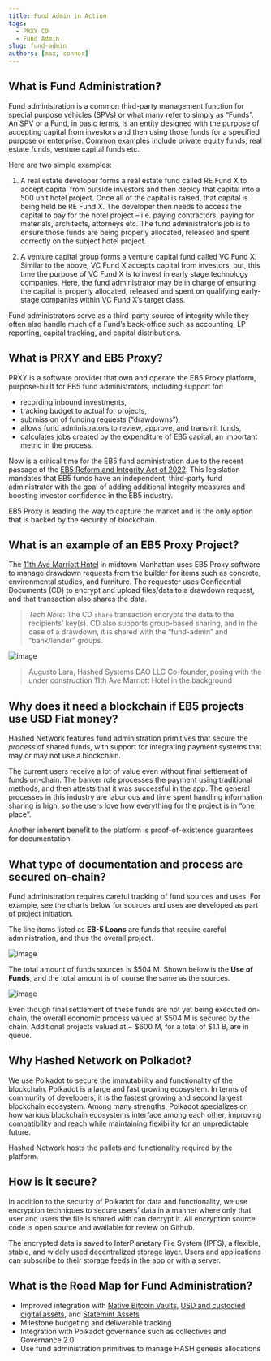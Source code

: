 ```yaml
---
title: Fund Admin in Action
tags:
  - PRXY CO
  - Fund Admin
slug: fund-admin
authors: [max, connor]
---
```


## What is Fund Administration?

Fund administration is a common third-party management function for special purpose vehicles (SPVs) or what many refer to simply as “Funds”. An SPV or a Fund, in basic terms, is an entity designed with the purpose of accepting capital from investors and then using those funds for a specified purpose or enterprise.  Common examples include private equity funds, real estate funds, venture capital funds etc.

Here are two simple examples:
1. A real estate developer forms a real estate fund called RE Fund X to accept capital from outside investors and then deploy that capital into a 500 unit hotel project. Once all of the capital is raised, that capital is being held be RE Fund X. The developer then needs to access the capital to pay for the hotel project – i.e. paying contractors, paying for materials, architects, attorneys etc. The fund administrator’s job is to ensure those funds are being properly allocated, released and spent correctly on the subject hotel project.

2. A venture capital group forms a venture capital fund called VC Fund X. Similar to the above, VC Fund X accepts capital from investors, but, this time the purpose of VC Fund X is to invest in early stage technology companies. Here, the fund administrator may be in charge of ensuring the capital is properly allocated, released and spent on qualifying early-stage companies within VC Fund X’s target class.

Fund administrators serve as a third-party source of integrity while they often also handle much of a Fund’s back-office such as accounting, LP reporting, capital tracking, and capital distributions. 

## What is PRXY and EB5 Proxy?

PRXY is a software provider that own and operate the EB5 Proxy platform, purpose-built for EB5 fund administrators, including support for:
- recording inbound investments, 
- tracking budget to actual for projects, 
- submission of funding requests (“drawdowns”),
- allows fund administrators to review, approve, and transmit funds,
- calculates jobs created by the expenditure of EB5 capital, an important metric in the process.   

Now is a critical time for the EB5 fund administration due to the recent passage of the [EB5 Reform and Integrity Act of 2022](https://www.congress.gov/bill/117th-congress/house-bill/2471). This legislation mandates that EB5 funds have an independent, third-party fund administrator with the goal of adding additional integrity measures and boosting investor confidence in the EB5 industry.

EB5 Proxy is leading the way to capture the market and is the only option that is backed by the security of blockchain. 

## What is an example of an EB5 Proxy Project?

The [11th Ave Marriott Hotel](http://ny-eb5.com/projects/11th-ave-marriott-tribute/) in midtown Manhattan uses EB5 Proxy software to manage drawdown requests from the builder for items such as concrete, environmental studies, and furniture. The requester uses Confidential Documents (CD) to encrypt and upload files/data to a drawdown request, and that transaction also shares the data. 

> *Tech Note*: The CD `share` transaction encrypts the data to the recipients’ key(s). CD also supports group-based sharing, and in the case of a drawdown, it is shared with the “fund-admin” and “bank/lender” groups. 

![image](marriott-construction.png)
> Augusto Lara, Hashed Systems DAO LLC Co-founder, posing with the under construction 11th Ave Marriott Hotel in the background 

## Why does it need a blockchain if EB5 projects use USD Fiat money?

Hashed Network features fund administration primitives that secure the *process* of shared funds, with support for integrating payment systems that may or may not use a blockchain.

The current users receive a lot of value even without final settlement of funds on-chain. The banker role processes the payment using traditional methods, and then attests that it was successful in the app. The general processes in this industry are laborious and time spent handling information sharing is high, so the users love how everything for the project is in “one place”. 

Another inherent benefit to the platform is proof-of-existence guarantees for documentation.

## What type of documentation and process are secured on-chain? 

Fund administration requires careful tracking of fund sources and uses. For example, see the charts below for sources and uses are developed as part of project initiation.

The line items listed as **EB-5 Loans** are funds that require careful administration, and thus the overall project. 

![image](marriott-sources.png)

The total amount of funds sources is $504 M. Shown below is the **Use of Funds**, and the total amount is of course the same as the sources.

![image](marriott-uses.png)

Even though final settlement of these funds are not yet being executed on-chain, the overall economic process valued at $504 M is secured by the chain. Additional projects valued at ~ $600 M, for a total of $1.1 B, are in queue.

## Why Hashed Network on Polkadot? 

We use Polkadot to secure the immutability and functionality of the blockchain. Polkadot is a large and fast growing ecosystem. In terms of community of developers, it is the fastest growing and second largest blockchain ecosystem. Among many strengths, Polkadot specializes on how various blockchain ecosystems interface among each other, improving compatibility and reach while maintaining flexibility for an unpredictable future.

Hashed Network hosts the pallets and functionality required by the platform.

## How is it secure?

In addition to the security of Polkadot for data and functionality, we use encryption techniques to secure users’ data in a manner where only that user and users the file is shared with can decrypt it. All encryption source code is open source and available for review on Github. 

The encrypted data is saved to InterPlanetary File System (IPFS), a flexible, stable, and widely used decentralized storage layer. Users and applications can subscribe to their storage feeds in the app or with a server.

## What is the Road Map for Fund Administration? 

- Improved integration with [Native Bitcoin Vaults](../2022-10-21-w3f-nbv-m2/index.md), [USD and custodied digital assets](https://commerciumbank.com/), and [Statemint Assets](https://forum.polkadot.network/t/statemint-update-roadmap/1200)
- Milestone budgeting and deliverable tracking 
- Integration with Polkadot governance such as collectives and Governance 2.0
- Use fund administration primitives to manage HASH genesis allocations

